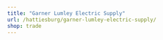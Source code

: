 ```yaml
---
title: "Garner Lumley Electric Supply"
url: /hattiesburg/garner-lumley-electric-supply/
shop: trade
---
```

